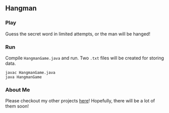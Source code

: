 ## Hangman

### Play
Guess the secret word in limited attempts, or the man will be hanged!

### Run
Compile `HangmanGame.java` and run. Two `.txt` files will be created for storing data.
```
javac HangmanGame.java
java HangmanGame
```

### About Me
Please checkout my other projects [here](https://github.com/MeysamBavi)! Hopefully, there will be a lot of them soon!
